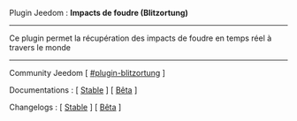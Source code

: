 Plugin Jeedom : **Impacts de foudre (Blitzortung)**

---

Ce plugin permet la récupération des impacts de foudre en temps réel à travers le monde

---

Community Jeedom [ [#plugin-blitzortung](https://community.jeedom.com/tag/plugin-) ]

Documentations : [ [Stable](https://github.com/BisonJeedom/documentations/blob/main/blitzortung/index_stable.md) ]
[ [Bêta](https://github.com/BisonJeedom/documentations/blob/main/blitzortung/index_beta.md) ]

Changelogs : [ [Stable](https://github.com/BisonJeedom/documentations/blob/main/blitzortung/changelog_stable.md) ]
[ [Bêta](https://github.com/BisonJeedom/documentations/blob/main/blitzortung/changelog_beta.md) ]
